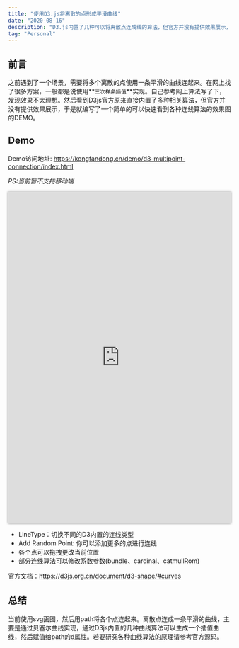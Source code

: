 ```yaml
---
title: "使用D3.js将离散的点形成平滑曲线"
date: "2020-08-16"
description: "D3.js内置了几种可以将离散点连成线的算法，但官方并没有提供效果展示，于是编写了一个简单的可以快速看到各种连线算法的效果图的DEMO"
tag: "Personal"
---
```


## 前言

之前遇到了一个场景，需要将多个离散的点使用一条平滑的曲线连起来。在网上找了很多方案，一般都是说使用**`三次样条插值`**实现。自己参考网上算法写了下，发现效果不太理想。然后看到D3js官方原来直接内置了多种相关算法，但官方并没有提供效果展示，于是就编写了一个简单的可以快速看到各种连线算法的效果图的DEMO。

## Demo

Demo访问地址: <a href="https://kongfandong.cn/demo/d3-multipoint-connection/index.html" target="_blank">https://kongfandong.cn/demo/d3-multipoint-connection/index.html</a>

*PS:当前暂不支持移动端*

<iframe src="https://kongfandong.cn/demo/d3-multipoint-connection/index.html" width="100%" height="750px" style="border: none;outline:none;box-shadow: 0 0 5px #888"></iframe>

+ LineType：切换不同的D3内置的连线类型
+ Add Random Point: 你可以添加更多的点进行连线
+ 各个点可以拖拽更改当前位置
+ 部分连线算法可以修改系数参数(bundle、cardinal、catmullRom)

官方文档：<a href="https://d3js.org.cn/document/d3-shape/#curves" target="_blank">https://d3js.org.cn/document/d3-shape/#curves</a>

## 总结

当前使用svg画图，然后用path将各个点连起来。离散点连成一条平滑的曲线，主要是通过贝塞尔曲线实现，通过D3js内置的几种曲线算法可以生成一个插值曲线，然后赋值给path的d属性。若要研究各种曲线算法的原理请参考官方源码。